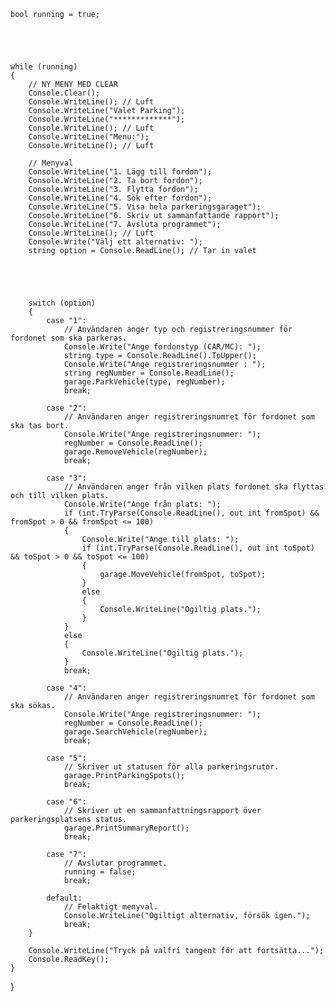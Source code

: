    bool running = true;
    
    



    while (running)
    {
        // NY MENY MED CLEAR
        Console.Clear();
        Console.WriteLine(); // Luft
        Console.WriteLine("Valet Parking");
        Console.WriteLine("*************");
        Console.WriteLine(); // Luft
        Console.WriteLine("Menu:");
        Console.WriteLine(); // Luft

        // Menyval
        Console.WriteLine("1. Lägg till fordon");
        Console.WriteLine("2. Ta bort fordon");
        Console.WriteLine("3. Flytta fordon");
        Console.WriteLine("4. Sök efter fordon");
        Console.WriteLine("5. Visa hela parkeringsgaraget");
        Console.WriteLine("6. Skriv ut sammanfattande rapport");
        Console.WriteLine("7. Avsluta programmet");
        Console.WriteLine(); // Luft
        Console.Write("Välj ett alternativ: ");
        string option = Console.ReadLine(); // Tar in valet





        switch (option)
        {
            case "1":
                // Användaren anger typ och registreringsnummer för fordonet som ska parkeras.
                Console.Write("Ange fordonstyp (CAR/MC): ");
                string type = Console.ReadLine().ToUpper();
                Console.Write("Ange registreringsnummer : ");
                string regNumber = Console.ReadLine();
                garage.ParkVehicle(type, regNumber);
                break;

            case "2":
                // Användaren anger registreringsnumret för fordonet som ska tas bort.
                Console.Write("Ange registreringsnummer: ");
                regNumber = Console.ReadLine();
                garage.RemoveVehicle(regNumber);
                break;

            case "3":
                // Användaren anger från vilken plats fordonet ska flyttas och till vilken plats.
                Console.Write("Ange från plats: ");
                if (int.TryParse(Console.ReadLine(), out int fromSpot) && fromSpot > 0 && fromSpot <= 100)
                {
                    Console.Write("Ange till plats: ");
                    if (int.TryParse(Console.ReadLine(), out int toSpot) && toSpot > 0 && toSpot <= 100)
                    {
                        garage.MoveVehicle(fromSpot, toSpot);
                    }
                    else
                    {
                        Console.WriteLine("Ogiltig plats.");
                    }
                }
                else
                {
                    Console.WriteLine("Ogiltig plats.");
                }
                break;

            case "4":
                // Användaren anger registreringsnumret för fordonet som ska sökas.
                Console.Write("Ange registreringsnummer: ");
                regNumber = Console.ReadLine();
                garage.SearchVehicle(regNumber);
                break;

            case "5":
                // Skriver ut statusen för alla parkeringsrutor.
                garage.PrintParkingSpots();
                break;

            case "6":
                // Skriver ut en sammanfattningsrapport över parkeringsplatsens status.
                garage.PrintSummaryReport();
                break;

            case "7":
                // Avslutar programmet.
                running = false;
                break;

            default:
                // Felaktigt menyval.
                Console.WriteLine("Ogiltigt alternativ, försök igen.");
                break;
        }

        Console.WriteLine("Tryck på valfri tangent för att fortsätta...");
        Console.ReadKey();
    }
}
